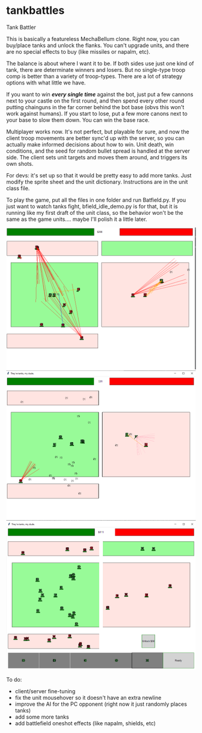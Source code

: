 # tankbattles
Tank Battler

This is basically a featureless MechaBellum clone. Right now, you can buy/place tanks and unlock the flanks. You can't upgrade units, and there are no special effects to buy (like missiles or napalm, etc).

The balance is about where I want it to be. If both sides use just one kind of tank, there are determinate winners and losers. But no single-type troop comp is better than a variety of troop-types. There are a lot of strategy options with what little we have. 

If you want to win ***every single time*** against the bot, just put a few cannons next to your castle on the first round, and then spend every other round putting chainguns in the far corner behind the bot base (obvs this won't work against humans). If you start to lose, put a few more canons next to your base to slow them down. You can win the base race.

Multiplayer works now. It's not perfect, but playable for sure, and now the client troop movements are better sync'd up with the server, so you can actually make informed decisions about how to win. Unit death, win conditions, and the seed for random bullet spread is handled at the server side. The client sets unit targets and moves them around, and triggers its own shots.

For devs: it's set up so that it would be pretty easy to add more tanks. Just modify the sprite sheet and the unit dictionary. Instructions are in the unit class file.

To play the game, put all the files in one folder and run Batfield.py. If you just want to watch tanks fight, bfield_idle_demo.py is for that, but it is running like my first draft of the unit class, so the behavior won't be the same as the game units.... maybe I'll polish it a little later.

![image info](screenshots/Screenshot1.png)
![image info](screenshots/Screenshot2.png)
![image info](screenshots/Screenshot3.png)

To do:
- client/server fine-tuning
- fix the unit mousehover so it doesn't have an extra newline
- improve the AI for the PC opponent (right now it just randomly places tanks)
- add some more tanks
- add battlefield oneshot effects (like napalm, shields, etc)
